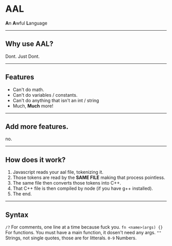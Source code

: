 # AAL
**A**n **A**wful **L**anguage

---
## Why use AAL?
Dont. Just Dont.

---
## Features
 - Can't do math.
 - Can't do variables / constants.
 - Can't do anything that isn't an int / string
 - Much, **Much** more!

---
## Add more features.
no.

---
## How does it work?
1. Javascript reads your aal file, tokenizing it.
2. Those tokens are read by the **SAME FILE** making that process pointless.
3. The same file then converts those tokens into C++.
4. That C++ file is then compiled by node (if you have g++ installed).
5. The end.

---
## Syntax
`/?` For comments, one line at a time because fuck you.
`fn <name>(args) {}` For functions. You must have a main function, it dosen't need any args.
`""` Strings, not single quotes, those are for litterals.
`0-9` Numbers.
